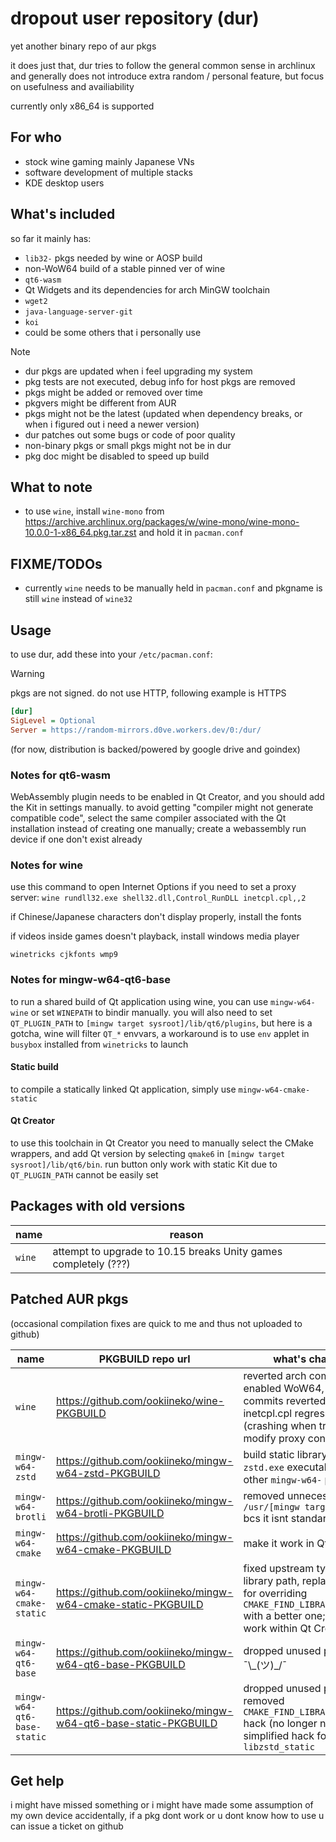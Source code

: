 dropout user repository (dur)
=============================

yet another binary repo of aur pkgs

it does just that, dur tries to follow the general common sense in archlinux and generally does not introduce extra random / personal feature, but focus on usefulness and availiability

currently only x86_64 is supported

## For who

* stock wine gaming mainly Japanese VNs
* software development of multiple stacks
* KDE desktop users

## What's included

so far it mainly has:

* `lib32-` pkgs needed by wine or AOSP build
* non-WoW64 build of a stable pinned ver of wine
* `qt6-wasm`
* Qt Widgets and its dependencies for arch MinGW toolchain
* `wget2`
* `java-language-server-git`
* `koi`
* could be some others that i personally use

> [!NOTE]
> * dur pkgs are updated when i feel upgrading my system
> * pkg tests are not executed, debug info for host pkgs are removed
> * pkgs might be added or removed over time
> * pkgvers might be different from AUR
> * pkgs might not be the latest (updated when dependency breaks, or when i figured out i need a newer version)
> * dur patches out some bugs or code of poor quality
> * non-binary pkgs or small pkgs might not be in dur
> * pkg doc might be disabled to speed up build

## What to note

* to use `wine`, install `wine-mono` from https://archive.archlinux.org/packages/w/wine-mono/wine-mono-10.0.0-1-x86_64.pkg.tar.zst and hold it in `pacman.conf`

## FIXME/TODOs

* currently `wine` needs to be manually held in `pacman.conf` and pkgname is still `wine` instead of `wine32`

## Usage

to use dur, add these into your `/etc/pacman.conf`:

> [!WARNING]
> pkgs are not signed. do not use HTTP, following example is HTTPS

```ini
[dur]
SigLevel = Optional
Server = https://random-mirrors.d0ve.workers.dev/0:/dur/
```

(for now, distribution is backed/powered by google drive and goindex)

### Notes for qt6-wasm

WebAssembly plugin needs to be enabled in Qt Creator, and you should add the Kit in settings manually. to avoid getting "compiler might not generate compatible code", select the same compiler associated with the Qt installation instead of creating one manually; create a webassembly run device if one don't exist already

### Notes for wine

use this command to open Internet Options if you need to set a proxy server: `wine rundll32.exe shell32.dll,Control_RunDLL inetcpl.cpl,,2`

if Chinese/Japanese characters don't display properly, install the fonts

if videos inside games doesn't playback, install windows media player

```shell
winetricks cjkfonts wmp9
```

### Notes for mingw-w64-qt6-base

to run a shared build of Qt application using wine, you can use `mingw-w64-wine` or set `WINEPATH` to bindir manually. you will also need to set `QT_PLUGIN_PATH` to `[mingw target sysroot]/lib/qt6/plugins`, but here is a gotcha, wine will filter `QT_*` envvars, a workaround is to use `env` applet in `busybox` installed from `winetricks` to launch

#### Static build

to compile a statically linked Qt application, simply use `mingw-w64-cmake-static`

#### Qt Creator

to use this toolchain in Qt Creator you need to manually select the CMake wrappers, and add Qt version by selecting `qmake6` in `[mingw target sysroot]/lib/qt6/bin`. run button only work with static Kit due to `QT_PLUGIN_PATH` cannot be easily set

## Packages with old versions

| name | reason |
| --- | --- |
| `wine` | attempt to upgrade to 10.15 breaks Unity games completely (???) |

## Patched AUR pkgs

(occasional compilation fixes are quick to me and thus not uploaded to github)

| name | PKGBUILD repo url | what's changed |
| --- | --- | --- |
| `wine` | https://github.com/ookiineko/wine-PKGBUILD | reverted arch commit that enabled WoW64, 2 upstream commits reverted to fix inetcpl.cpl regression (crashing when trying to modify proxy configurations) |
| `mingw-w64-zstd` | https://github.com/ookiineko/mingw-w64-zstd-PKGBUILD | build static library and `zstd.exe` executable, just like other `mingw-w64-` pkgs |
| `mingw-w64-brotli` | https://github.com/ookiineko/mingw-w64-brotli-PKGBUILD | removed unnecessary `/usr/[mingw target]/static` bcs it isnt standard |
| `mingw-w64-cmake` | https://github.com/ookiineko/mingw-w64-cmake-PKGBUILD | make it work in Qt Creator |
| `mingw-w64-cmake-static` | https://github.com/ookiineko/mingw-w64-cmake-static-PKGBUILD | fixed upstream typo in sqlite library path, replaced hacks for overriding `CMAKE_FIND_LIBRARY_SUFFIXES` with a better one; make it work within Qt Creator |
| `mingw-w64-qt6-base` | https://github.com/ookiineko/mingw-w64-qt6-base-PKGBUILD | dropped unused patches ¯\\\_(ツ)\_/¯ |
| `mingw-w64-qt6-base-static` | https://github.com/ookiineko/mingw-w64-qt6-base-static-PKGBUILD | dropped unused patches; removed `CMAKE_FIND_LIBRARY_SUFFIXES` hack (no longer needed); simplified hack for preferring `libzstd_static` |

## Get help

i might have missed something or i might have made some assumption of my own device accidentally, if a pkg dont work or u dont know how to use u can issue a ticket on github
